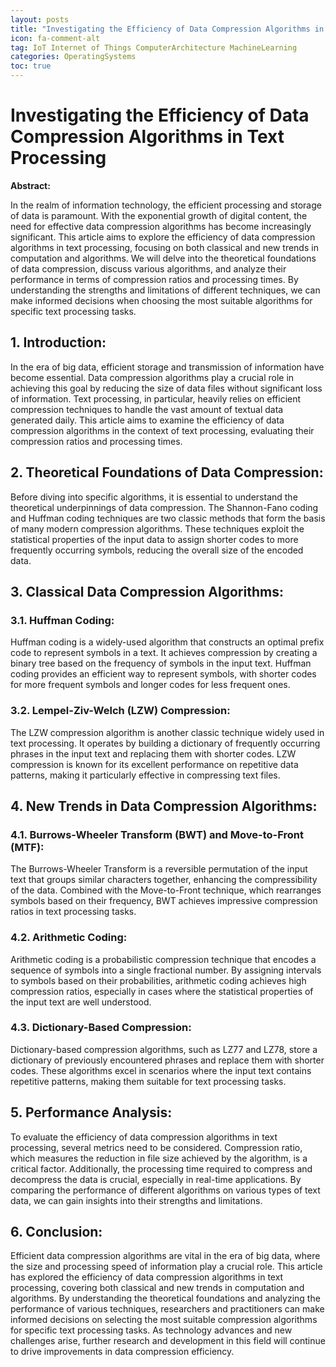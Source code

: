 ```yaml
---
layout: posts
title: "Investigating the Efficiency of Data Compression Algorithms in Text Processing"
icon: fa-comment-alt
tag: IoT Internet of Things ComputerArchitecture MachineLearning
categories: OperatingSystems
toc: true
---
```



# Investigating the Efficiency of Data Compression Algorithms in Text Processing

**Abstract:**

In the realm of information technology, the efficient processing and storage of data is paramount. With the exponential growth of digital content, the need for effective data compression algorithms has become increasingly significant. This article aims to explore the efficiency of data compression algorithms in text processing, focusing on both classical and new trends in computation and algorithms. We will delve into the theoretical foundations of data compression, discuss various algorithms, and analyze their performance in terms of compression ratios and processing times. By understanding the strengths and limitations of different techniques, we can make informed decisions when choosing the most suitable algorithms for specific text processing tasks.

## 1. Introduction:

In the era of big data, efficient storage and transmission of information have become essential. Data compression algorithms play a crucial role in achieving this goal by reducing the size of data files without significant loss of information. Text processing, in particular, heavily relies on efficient compression techniques to handle the vast amount of textual data generated daily. This article aims to examine the efficiency of data compression algorithms in the context of text processing, evaluating their compression ratios and processing times.

## 2. Theoretical Foundations of Data Compression:

Before diving into specific algorithms, it is essential to understand the theoretical underpinnings of data compression. The Shannon-Fano coding and Huffman coding techniques are two classic methods that form the basis of many modern compression algorithms. These techniques exploit the statistical properties of the input data to assign shorter codes to more frequently occurring symbols, reducing the overall size of the encoded data.

## 3. Classical Data Compression Algorithms:

### 3.1. Huffman Coding:

Huffman coding is a widely-used algorithm that constructs an optimal prefix code to represent symbols in a text. It achieves compression by creating a binary tree based on the frequency of symbols in the input text. Huffman coding provides an efficient way to represent symbols, with shorter codes for more frequent symbols and longer codes for less frequent ones.

### 3.2. Lempel-Ziv-Welch (LZW) Compression:

The LZW compression algorithm is another classic technique widely used in text processing. It operates by building a dictionary of frequently occurring phrases in the input text and replacing them with shorter codes. LZW compression is known for its excellent performance on repetitive data patterns, making it particularly effective in compressing text files.

## 4. New Trends in Data Compression Algorithms:

### 4.1. Burrows-Wheeler Transform (BWT) and Move-to-Front (MTF):

The Burrows-Wheeler Transform is a reversible permutation of the input text that groups similar characters together, enhancing the compressibility of the data. Combined with the Move-to-Front technique, which rearranges symbols based on their frequency, BWT achieves impressive compression ratios in text processing tasks.

### 4.2. Arithmetic Coding:

Arithmetic coding is a probabilistic compression technique that encodes a sequence of symbols into a single fractional number. By assigning intervals to symbols based on their probabilities, arithmetic coding achieves high compression ratios, especially in cases where the statistical properties of the input text are well understood.

### 4.3. Dictionary-Based Compression:

Dictionary-based compression algorithms, such as LZ77 and LZ78, store a dictionary of previously encountered phrases and replace them with shorter codes. These algorithms excel in scenarios where the input text contains repetitive patterns, making them suitable for text processing tasks.

## 5. Performance Analysis:

To evaluate the efficiency of data compression algorithms in text processing, several metrics need to be considered. Compression ratio, which measures the reduction in file size achieved by the algorithm, is a critical factor. Additionally, the processing time required to compress and decompress the data is crucial, especially in real-time applications. By comparing the performance of different algorithms on various types of text data, we can gain insights into their strengths and limitations.

## 6. Conclusion:

Efficient data compression algorithms are vital in the era of big data, where the size and processing speed of information play a crucial role. This article has explored the efficiency of data compression algorithms in text processing, covering both classical and new trends in computation and algorithms. By understanding the theoretical foundations and analyzing the performance of various techniques, researchers and practitioners can make informed decisions on selecting the most suitable compression algorithms for specific text processing tasks. As technology advances and new challenges arise, further research and development in this field will continue to drive improvements in data compression efficiency.